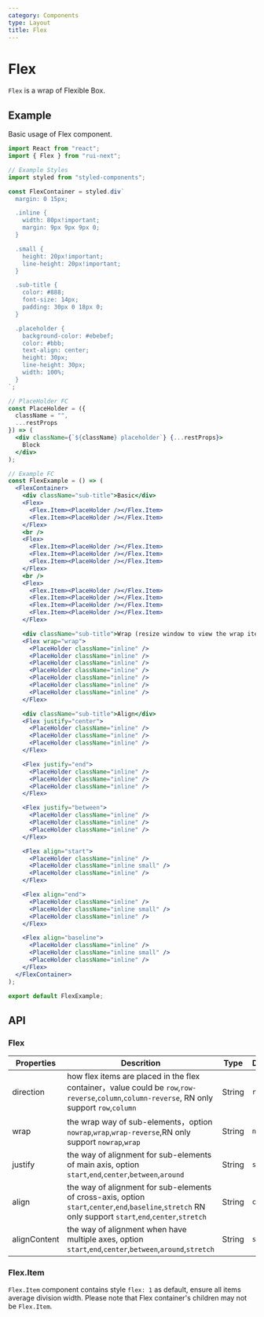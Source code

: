 ```yaml
---
category: Components
type: Layout
title: Flex
---
```


# Flex

`Flex` is a wrap of Flexible Box.

## Example

Basic usage of Flex component.

```jsx live=local
import React from "react";
import { Flex } from "rui-next";

// Example Styles
import styled from "styled-components";

const FlexContainer = styled.div`
  margin: 0 15px;

  .inline {
    width: 80px!important;
    margin: 9px 9px 9px 0;
  }

  .small {
    height: 20px!important;
    line-height: 20px!important;
  }

  .sub-title {
    color: #888;
    font-size: 14px;
    padding: 30px 0 18px 0;
  }

  .placeholder {
    background-color: #ebebef;
    color: #bbb;
    text-align: center;
    height: 30px;
    line-height: 30px;
    width: 100%;
  }
`;

// PlaceHolder FC
const PlaceHolder = ({
  className = "",
  ...restProps
}) => (
  <div className={`${className} placeholder`} {...restProps}>
    Block
  </div>
);

// Example FC
const FlexExample = () => (
  <FlexContainer>
    <div className="sub-title">Basic</div>
    <Flex>
      <Flex.Item><PlaceHolder /></Flex.Item>
      <Flex.Item><PlaceHolder /></Flex.Item>
    </Flex>
    <br />
    <Flex>
      <Flex.Item><PlaceHolder /></Flex.Item>
      <Flex.Item><PlaceHolder /></Flex.Item>
      <Flex.Item><PlaceHolder /></Flex.Item>
    </Flex>
    <br />
    <Flex>
      <Flex.Item><PlaceHolder /></Flex.Item>
      <Flex.Item><PlaceHolder /></Flex.Item>
      <Flex.Item><PlaceHolder /></Flex.Item>
      <Flex.Item><PlaceHolder /></Flex.Item>
    </Flex>

    <div className="sub-title">Wrap (resize window to view the wrap items)</div>
    <Flex wrap="wrap">
      <PlaceHolder className="inline" />
      <PlaceHolder className="inline" />
      <PlaceHolder className="inline" />
      <PlaceHolder className="inline" />
      <PlaceHolder className="inline" />
      <PlaceHolder className="inline" />
      <PlaceHolder className="inline" />
    </Flex>

    <div className="sub-title">Align</div>
    <Flex justify="center">
      <PlaceHolder className="inline" />
      <PlaceHolder className="inline" />
      <PlaceHolder className="inline" />
    </Flex>

    <Flex justify="end">
      <PlaceHolder className="inline" />
      <PlaceHolder className="inline" />
      <PlaceHolder className="inline" />
    </Flex>

    <Flex justify="between">
      <PlaceHolder className="inline" />
      <PlaceHolder className="inline" />
      <PlaceHolder className="inline" />
    </Flex>

    <Flex align="start">
      <PlaceHolder className="inline" />
      <PlaceHolder className="inline small" />
      <PlaceHolder className="inline" />
    </Flex>

    <Flex align="end">
      <PlaceHolder className="inline" />
      <PlaceHolder className="inline small" />
      <PlaceHolder className="inline" />
    </Flex>

    <Flex align="baseline">
      <PlaceHolder className="inline" />
      <PlaceHolder className="inline small" />
      <PlaceHolder className="inline" />
    </Flex>
  </FlexContainer>
);

export default FlexExample;
```

## API

### Flex

Properties | Descrition | Type | Default
-----------|------------|------|--------
| direction | how flex items are placed in the flex container，value could be `row`,`row-reverse`,`column`,`column-reverse`, RN only support `row`,`column`  | String  | `row` |
| wrap     | the wrap way of sub-elements，option `nowrap`,`wrap`,`wrap-reverse`,RN only support `nowrap`,`wrap`  | String  | `nowrap` |
| justify  | the way of alignment for sub-elements of main axis, option `start`,`end`,`center`,`between`,`around`    | String   | `start` |
| align    | the way of alignment for sub-elements of cross-axis, option `start`,`center`,`end`,`baseline`,`stretch` RN only support `start`,`end`,`center`,`stretch`  | String   | `center` |
| alignContent | the way of alignment when have multiple axes,  option `start`,`end`,`center`,`between`,`around`,`stretch`    | String  | `stretch` |

### Flex.Item

`Flex.Item` component contains style `flex: 1` as default, ensure all items average division width. Please note that Flex container's children may not be `Flex.Item`.
